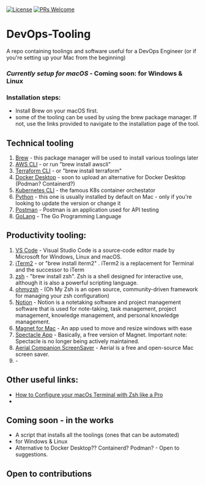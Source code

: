 [![License](https://img.shields.io/badge/License-Apache_2.0-blue.svg)](https://opensource.org/licenses/Apache-2.0)
[![PRs Welcome](https://img.shields.io/badge/PRs-welcome-brightgreen.svg?style=flat-square)](http://makeapullrequest.com)

# DevOps-Tooling
A repo containing toolings and software useful for a DevOps Engineer (or if you're setting up your Mac from the beginning)

### *Currently setup for macOS* - Coming soon: for Windows & Linux

### Installation steps:
- Install Brew on your macOS first.
- some of the tooling can be used by using the brew package manager. If not, use the links provided to navigate to the installation page of the tool.

## Technical tooling
1. [Brew](https://brew.sh/) - this package manager will be used to install various toolings later
1. [AWS CLI](https://docs.aws.amazon.com/cli/latest/userguide/getting-started-install.html) - or run "brew install awscli"
1. [Terraform CLI](https://learn.hashicorp.com/tutorials/terraform/install-cli) - or "brew install terraform"
1. [Docker Desktop](https://www.docker.com/products/docker-desktop) - soon to upload an alternative for Docker Desktop (Podman? Containerd?)
1. [Kubernetes CLI]() - the famous K8s container orchestator
1. [Python]() - this one is usually installed by default on Mac - only if you're looking to update the version or change it
1. [Postman](https://www.postman.com/downloads/) - Postman is an application used for API testing
1. [GoLang](https://go.dev/doc/install) - The Go Programming Language


## Productivity tooling: 
1. [VS Code](https://code.visualstudio.com/download) - Visual Studio Code is a source-code editor made by Microsoft for Windows, Linux and macOS.
1. [iTerm2](https://iterm2.com/) - or "brew install iterm2" . iTerm2 is a replacement for Terminal and the successor to iTerm
1. [zsh](https://github.com/ohmyzsh/ohmyzsh) - "brew install zsh". Zsh is a shell designed for interactive use, although it is also a powerful scripting language.
1. [ohmyzsh](https://github.com/ohmyzsh/ohmyzsh) - (Oh My Zsh is an open source, community-driven framework for managing your zsh configuration)
1. [Notion](https://www.notion.so/desktop) - Notion is a notetaking software and project management software that is used for note-taking, task management, project management, knowledge management, and personal knowledge management.
1. [Magnet for Mac](https://apps.apple.com/gb/app/magnet/id441258766?mt=12) - An app used to move and resize windows with ease 
1. [Spectacle App](https://www.spectacleapp.com/) -  Basically, a free version of Magnet. Important note: Spectacle is no longer being actively maintained.
1. [Aerial Companion ScreenSaver](https://aerialscreensaver.github.io/) - Aerial is a free and open-source Mac screen saver.
1. []() - 

## Other useful links:

- [How to Configure your macOs Terminal with Zsh like a Pro](https://www.freecodecamp.org/news/how-to-configure-your-macos-terminal-with-zsh-like-a-pro-c0ab3f3c1156/)
- 

## Coming soon - in the works
- A script that installs all the toolings (ones that can be automated)
- for Windows & Linux
- Alternative to Docker Desktop?? Containerd? Podman? - Open to suggestions.

## Open to contributions
